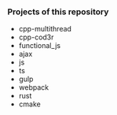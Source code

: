 ### Projects of this repository

- cpp-multithread
- cpp-cod3r
- functional_js
- ajax
- js
- ts
- gulp
- webpack
- rust
- cmake
